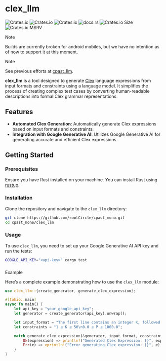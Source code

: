 # clex_llm

![Crates.io](https://img.shields.io/crates/v/clex_llm?style=for-the-badge&logo=rust&logoColor=D9E0EE&labelColor=292324)
![Crates.io](https://img.shields.io/crates/d/clex_llm?style=for-the-badge&logo=rust&logoColor=D9E0EE&labelColor=292324)
![Crates.io](https://img.shields.io/crates/l/clex_llm?style=for-the-badge&logo=rust&logoColor=D9E0EE&labelColor=292324)
![docs.rs](https://img.shields.io/docsrs/clex_llm?style=for-the-badge&logo=rust&logoColor=D9E0EE&labelColor=292324)
![Crates.io Size](https://img.shields.io/crates/size/clex_llm?style=for-the-badge&logo=rust&logoColor=D9E0EE&labelColor=292324)
![Crates.io MSRV](https://img.shields.io/crates/msrv/clex_llm?style=for-the-badge&logo=rust&logoColor=D9E0EE&labelColor=292324)

> [!NOTE]
> Builds are currently broken for android mobiles, but we have no intention as of now to support it at this moment.

> [!NOTE]
> See previous efforts at  [cpast_llm](https://github.com/rootCircle/cpast_llm).

**clex_llm** is a tool designed to generate [Clex](../clex_gen/README.md) language expressions from input formats and constraints using a language model. It simplifies the process of creating complex test cases by converting human-readable descriptions into formal Clex grammar representations.

## Features

- **Automated Clex Generation**: Automatically generate Clex expressions based on input formats and constraints.
- **Integration with Google Generative AI**: Utilizes Google Generative AI for generating accurate and efficient Clex expressions.

## Getting Started

### Prerequisites

Ensure you have Rust installed on your machine. You can install Rust using [rustup](https://rustup.rs/).

### Installation

Clone the repository and navigate to the `clex_llm` directory:

```bash
git clone https://github.com/rootCircle/cpast_mono.git
cd cpast_mono/clex_llm
```

### Usage

To use `clex_llm`, you need to set up your Google Generative AI API key and run the tests:

```bash
GOOGLE_API_KEY="<api-key>" cargo test
```

###

 Example

Here’s a complete example demonstrating how to use the `clex_llm` module:

```rust
use clex_llm::{create_generator, generate_clex_expression};

#[tokio::main]
async fn main() {
    let api_key = "your_google_api_key";
    let generator = create_generator(api_key).unwrap();

    let input_format = "The first line contains an integer K, followed by K lines each containing a floating-point number P.";
    let constraints = "1 ≤ K ≤ 50\n0.0 ≤ P ≤ 1000.0";

    match generate_clex_expression(&generator, input_format, constraints).await {
        Ok(expression) => println!("Generated Clex Expression: {}", expression),
        Err(e) => eprintln!("Error generating Clex expression: {}", e),
    }
}
```
